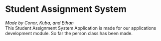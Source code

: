 # Student Assignment System
*Made by Conor, Kuba, and Ethan*  
This Student Assignment System Application is made for our applications development module. So far the person class has been made.